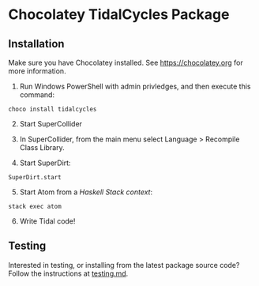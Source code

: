 # Chocolatey TidalCycles Package

## Installation

Make sure you have Chocolatey installed. See https://chocolatey.org for more information.

1. Run Windows PowerShell with admin privledges, and then execute this command:

```
choco install tidalcycles
```

2. Start SuperCollider

3. In SuperCollider, from the main menu select Language > Recompile Class Library.

4. Start SuperDirt:

```
SuperDirt.start
```

5. Start Atom from a _Haskell Stack context_:

```
stack exec atom
```

6. Write Tidal code!


## Testing

Interested in testing, or installing from the latest package source code?
Follow the instructions at [testing.md](testing.md).
